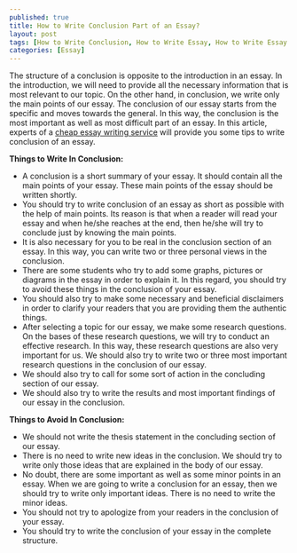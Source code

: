 ```yaml
---
published: true
title: How to Write Conclusion Part of an Essay?
layout: post
tags: [How to Write Conclusion, How to Write Essay, How to Write Essay Conclusion]
categories: [Essay]
---
```

The structure of a conclusion is opposite to the introduction in an essay. In the introduction, we will need to provide all the necessary information that is most relevant to our topic. On the other hand, in conclusion, we write only the main points of our essay. The conclusion of our essay starts from the specific and moves towards the general. In this way, the conclusion is the most important as well as most difficult part of an essay. In this article, experts of a [cheap essay writing service](https://www.cheap-essay-writing.co.uk/) will provide you some tips to write conclusion of an essay.

**Things to Write In Conclusion:**
* A conclusion is a short summary of your essay. It should contain all the main points of your essay. These main points of the essay should be written shortly.
* You should try to write conclusion of an essay as short as possible with the help of main points. Its reason is that when a reader will read your essay and when he/she reaches at the end, then he/she will try to conclude just by knowing the main points.
* It is also necessary for you to be real in the conclusion section of an essay. In this way, you can write two or three personal views in the conclusion.
* There are some students who try to add some graphs, pictures or diagrams in the essay in order to explain it. In this regard, you should try to avoid these things in the conclusion of your essay.
* You should also try to make some necessary and beneficial disclaimers in order to clarify your readers that you are providing them the authentic things.
* After selecting a topic for our essay, we make some research questions. On the bases of these research questions, we will try to conduct an effective research. In this way, these research questions are also very important for us. We should also try to write two or three most important research questions in the conclusion of our essay.
* We should also try to call for some sort of action in the concluding section of our essay.
* We should also try to write the results and most important findings of our essay in the conclusion.

**Things to Avoid In Conclusion:**
* We should not write the thesis statement in the concluding section of our essay.
* There is no need to write new ideas in the conclusion. We should try to write only those ideas that are explained in the body of our essay. 
* No doubt, there are some important as well as some minor points in an essay. When we are going to write a conclusion for an essay, then we should try to write only important ideas. There is no need to write the minor ideas.
* You should not try to apologize from your readers in the conclusion of your essay.
* You should try to write the conclusion of your essay in the complete structure.
